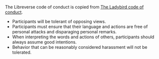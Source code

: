 The Libreverse code of conduct is copied from [The Ladybird code of conduct](https://github.com/LadybirdBrowser/ladybird/blob/master/CODE_OF_CONDUCT.md).

- Participants will be tolerant of opposing views.
- Participants must ensure that their language and actions are free of personal attacks and disparaging personal remarks.
- When interpreting the words and actions of others, participants should always assume good intentions.
- Behavior that can be reasonably considered harassment will not be tolerated.
